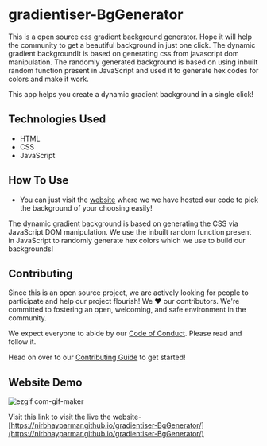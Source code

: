 # gradientiser-BgGenerator


This is a open source css gradient background generator. Hope it will help the community to get a beautiful background in just one click. The dynamic gradient backgroundIt is based on generating css from javascript dom manipulation. The randomly generated background is based on using inbuilt random function present in JavaScript and used it to generate hex codes for colors and make it work.

This app helps you create a dynamic gradient background in a single click! 

## Technologies Used

 - HTML
 - CSS
 - JavaScript
 
 ## How To Use
 
 -  You can just visit the [website](https://nirbhayparmar.github.io/gradientiser-BgGenerator/) where we we have hosted our code to pick the background of your choosing easily! 
 
The dynamic gradient background is based on generating the CSS via JavaScript DOM manipulation. We use the inbuilt random function present in JavaScript to randomly generate hex colors which we use to build our backgrounds! 

## Contributing
Since this is an open source project, we are actively looking for people to participate and help our project flourish! We ❤️ our contributors. We're committed to fostering an open, welcoming, and safe environment in the community.

We expect everyone to abide by our [Code of Conduct](https://github.com/Nirbhayparmar/gradientiser-BgGenerator/blob/main/CODE_OF_CONDUCT.md). Please read and follow it. 

Head on over to our [Contributing Guide](https://github.com/Nirbhayparmar/gradientiser-BgGenerator/blob/main/contributing.md) to get started! 
  



  

## Website Demo

  

![ezgif com-gif-maker](https://user-images.githubusercontent.com/62185337/193100987-bff3d3b8-6794-41f2-8f10-75fdc9ee8e3f.gif)

  
  
  

Visit this link to visit the live the website- [https://nirbhayparmar.github.io/gradientiser-BgGenerator/](https://nirbhayparmar.github.io/gradientiser-BgGenerator/)


